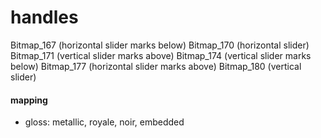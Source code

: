 # handles

Bitmap_167 (horizontal slider marks below)
Bitmap_170 (horizontal slider)
Bitmap_171 (vertical slider marks above)
Bitmap_174 (vertical slider marks below)
Bitmap_177 (horizontal slider marks above)
Bitmap_180 (vertical slider)

#### mapping
* gloss: metallic, royale, noir, embedded
